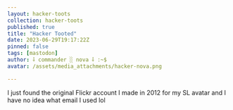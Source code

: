 ```yaml
---
layout: hacker-toots
collection: hacker-toots
published: true
title: "Hacker Tooted"
date: 2023-06-29T19:17:22Z
pinned: false
tags: [mastodon]
author: ⸸ commander ░ nova ⸸ :~$
avatar: /assets/media_attachments/hacker-nova.png

---
```


<p>I just found the original Flickr account I made in 2012 for my SL avatar and I have no idea what email I used lol</p>


